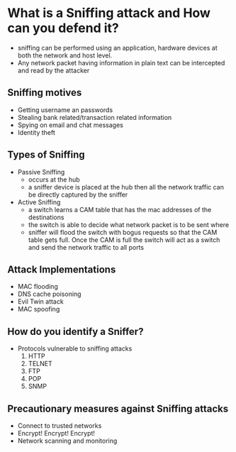# **What is a Sniffing attack and How can you defend it?**
- sniffing can be performed using an application, hardware devices at both the network and host level. 
- Any network packet having information in plain text can be intercepted and read by the attacker
## **Sniffing motives**
- Getting username an passwords
- Stealing bank related/transaction related information
- Spying on email and chat messages
- Identity theft
## **Types of Sniffing**
- Passive Sniffing
  - occurs at the hub
  - a sniffer device is placed at the hub then all the network traffic can be directly captured by the sniffer
- Active Sniffing
  - a switch learns a CAM table that has the mac addresses of the destinations
  - the switch is able to decide what network packet is to be sent where
  - sniffer will flood the switch with bogus requests so that the CAM table gets full. Once the CAM is full the switch will act as a switch and send the network traffic to all ports
## **Attack Implementations**
- MAC flooding
- DNS cache poisoning
- Evil Twin attack
- MAC spoofing
## **How do you identify a Sniffer?**
- Protocols vulnerable to sniffing attacks
  1. HTTP
  2. TELNET
  3. FTP
  4. POP
  5. SNMP
## **Precautionary measures against Sniffing attacks**
- Connect to trusted networks
- Encrypt! Encrypt! Encrypt!
- Network scanning and monitoring
